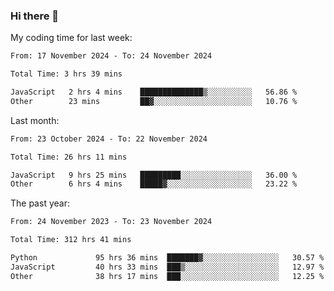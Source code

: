 ### Hi there 👋

My coding time for last week:

<!--START_SECTION:week-->

```txt
From: 17 November 2024 - To: 24 November 2024

Total Time: 3 hrs 39 mins

JavaScript   2 hrs 4 mins    ██████████████▒░░░░░░░░░░   56.86 %
Other        23 mins         ██▓░░░░░░░░░░░░░░░░░░░░░░   10.76 %
```

<!--END_SECTION:week-->

Last month:

<!--START_SECTION:month-->

```txt
From: 23 October 2024 - To: 22 November 2024

Total Time: 26 hrs 11 mins

JavaScript   9 hrs 25 mins   █████████░░░░░░░░░░░░░░░░   36.00 %
Other        6 hrs 4 mins    █████▓░░░░░░░░░░░░░░░░░░░   23.22 %
```

<!--END_SECTION:month-->

The past year:

<!--START_SECTION:year-->

```txt
From: 24 November 2023 - To: 23 November 2024

Total Time: 312 hrs 41 mins

Python             95 hrs 36 mins  ███████▓░░░░░░░░░░░░░░░░░   30.57 %
JavaScript         40 hrs 33 mins  ███▒░░░░░░░░░░░░░░░░░░░░░   12.97 %
Other              38 hrs 17 mins  ███░░░░░░░░░░░░░░░░░░░░░░   12.25 %
```

<!--END_SECTION:year-->
